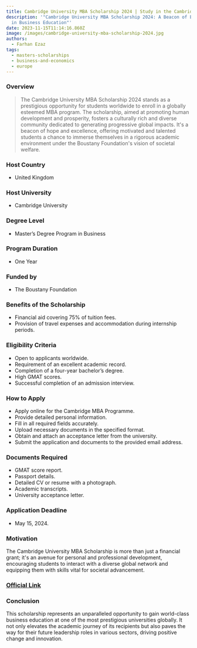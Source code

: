 ```yaml
---
title: Cambridge University MBA Scholarship 2024 | Study in the Cambridge UK
description: '"Cambridge University MBA Scholarship 2024: A Beacon of Excellence
  in Business Education"'
date: 2023-11-15T11:14:16.860Z
image: /images/cambridge-university-mba-scholarship-2024.jpg
authors:
  - Farhan Ezaz
tags:
  - masters-scholarships
  - business-and-economics
  - europe
---
```



### **Overview**


> The Cambridge University MBA Scholarship 2024 stands as a prestigious opportunity for students worldwide to enroll in a globally esteemed MBA program. The scholarship, aimed at promoting human development and prosperity, fosters a culturally rich and diverse community dedicated to generating progressive global impacts. It's a beacon of hope and excellence, offering motivated and talented students a chance to immerse themselves in a rigorous academic environment under the Boustany Foundation's vision of societal welfare.



### **Host Country**

* United Kingdom



### **Host University**

* Cambridge University



### **Degree Level**

* Master’s Degree Program in Business



### **Program Duration**

* One Year



### **Funded by**

* The Boustany Foundation



### **Benefits of the Scholarship**

* Financial aid covering 75% of tuition fees.
* Provision of travel expenses and accommodation during internship periods.



### **Eligibility Criteria**

* Open to applicants worldwide.
* Requirement of an excellent academic record.
* Completion of a four-year bachelor’s degree.
* High GMAT scores.
* Successful completion of an admission interview.



### **How to Apply**

* Apply online for the Cambridge MBA Programme.
* Provide detailed personal information.
* Fill in all required fields accurately.
* Upload necessary documents in the specified format.
* Obtain and attach an acceptance letter from the university.
* Submit the application and documents to the provided email address.



### **Documents Required**

* GMAT score report.
* Passport details.
* Detailed CV or resume with a photograph.
* Academic transcripts.
* University acceptance letter.



### **Application Deadline**

* May 15, 2024.



### **Motivation**

The Cambridge University MBA Scholarship is more than just a financial grant; it's an avenue for personal and professional development, encouraging students to interact with a diverse global network and equipping them with skills vital for societal advancement.



### [O﻿fficial Link](https://boustany-foundation.org/scholarship-programmes/mba-cambridge/)



### **Conclusion**

This scholarship represents an unparalleled opportunity to gain world-class business education at one of the most prestigious universities globally. It not only elevates the academic journey of its recipients but also paves the way for their future leadership roles in various sectors, driving positive change and innovation.